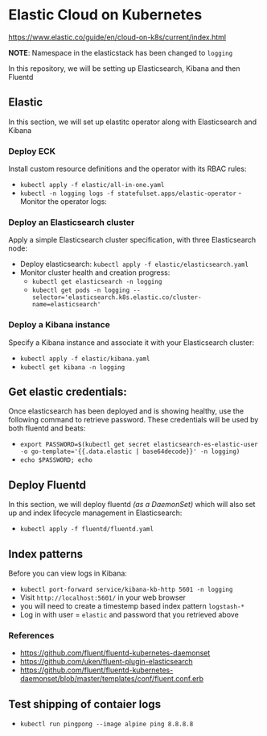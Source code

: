 # Elastic Cloud on Kubernetes
https://www.elastic.co/guide/en/cloud-on-k8s/current/index.html

**NOTE**: Namespace in the elasticstack has been changed to `logging`

In this repository, we will be setting up Elasticsearch, Kibana and then Fluentd

## Elastic
In this section, we will set up elastitc operator along with Elasticsearch and Kibana
### Deploy ECK
Install custom resource definitions and the operator with its RBAC rules: 
- `kubectl apply -f elastic/all-in-one.yaml`
- `kubectl -n logging logs -f statefulset.apps/elastic-operator` - Monitor the operator logs: 

### Deploy an Elasticsearch cluster
Apply a simple Elasticsearch cluster specification, with three Elasticsearch node:
- Deploy elasticsearch: `kubectl apply -f elastic/elasticsearch.yaml`
- Monitor cluster health and creation progress: 
  - `kubectl get elasticsearch -n logging`
  - `kubectl get pods -n logging --selector='elasticsearch.k8s.elastic.co/cluster-name=elasticsearch'` 

### Deploy a Kibana instance
Specify a Kibana instance and associate it with your Elasticsearch cluster: 
- `kubectl apply -f elastic/kibana.yaml`
- `kubectl get kibana -n logging`

## Get elastic credentials:
Once elasticsearch has been deployed and is showing healthy, use the following command to retrieve password. These credentials will be used by both 
fluentd and beats:
- `export PASSWORD=$(kubectl get secret elasticsearch-es-elastic-user -o go-template='{{.data.elastic | base64decode}}' -n logging)`
- `echo $PASSWORD; echo`

## Deploy Fluentd
In this section, we will deploy fluentd _(as a DaemonSet)_ which will also set up and index lifecycle management in Elasticsearch:
- `kubectl apply -f fluentd/fluentd.yaml`

## Index patterns
Before you can view logs in Kibana: 
- `kubectl port-forward service/kibana-kb-http 5601 -n logging`
- Visit `http://localhost:5601/` in your web browser
- you will need to create a timestemp based index pattern `logstash-*`
- Log in with user = `elastic` and password that you retrieved above

### References
- https://github.com/fluent/fluentd-kubernetes-daemonset
- https://github.com/uken/fluent-plugin-elasticsearch
- https://github.com/fluent/fluentd-kubernetes-daemonset/blob/master/templates/conf/fluent.conf.erb

## Test shipping of contaier logs
- `kubectl run pingpong --image alpine ping 8.8.8.8`
